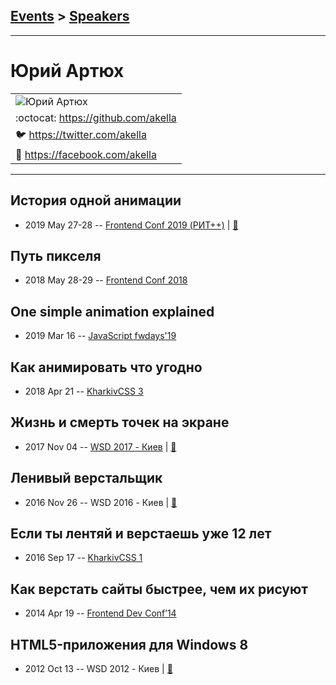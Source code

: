 ## [Events](../README.md) > [Speakers](../speakers.md)
---

# Юрий Артюх

| |
| --- |
| ![Юрий Артюх](https://avatars.io/twitter/akella/large)
| :octocat:  [https:&#x2F;&#x2F;github.com&#x2F;akella](https://github.com/akella)
| :bird:  [https:&#x2F;&#x2F;twitter.com&#x2F;akella](https://twitter.com/akella)
| :blue_book:  [https:&#x2F;&#x2F;facebook.com&#x2F;akella](https://facebook.com/akella)

---
## История одной анимации
- 2019 May 27-28 -- [Frontend Conf 2019 (РИТ++)](https://www.youtube.com/watch?v=Eq_rXOyOX0I)  | [:notebook:](https://www.dropbox.com/sh/kg71jju3yvj5jqw/AABx4CYd4E3fNNnE_lp0A-iWa/FC.%20%D0%94%D0%B5%D0%BB%D0%B8%2B%D0%9A%D0%B0%D0%BB%D1%8C%D0%BA%D1%83%D1%82%D1%82%D0%B0/28.05/5.%D0%98%D1%81%D1%82%D0%BE%D1%80%D0%B8%D1%8F%20%D0%BE%D0%B4%D0%BD%D0%BE%D0%B9%20%D0%B0%D0%BD%D0%B8%D0%BC%D0%B0%D1%86%D0%B8%D0%B8_%D0%AE%D1%80%D0%B8%D0%B9%20%D0%90%D1%80%D1%82%D1%8E%D1%85_%D0%B2%D0%B5%D1%80.2.pdf?dl=0)  
## Путь пикселя
- 2018 May 28-29 -- [Frontend Conf 2018](https://www.youtube.com/watch?v=njRF4ONyiTg)    
## One simple animation explained
- 2019 Mar 16 -- [JavaScript fwdays&#39;19](https://fwdays.com/en/event/js-fwdays-2019/review/one-simple-animation-explained)    
## Как анимировать что угодно
- 2018 Apr 21 -- [KharkivCSS 3](https://www.youtube.com/watch?v=Jhx_29mVDO4)    
## Жизнь и смерть точек на экране
- 2017 Nov 04 -- [WSD 2017 - Киев](https://www.youtube.com/watch?v=YoHjAhzOgrA)  | [:notebook:](https://wsd.events/2017/11/04/pres/screen-dots.pdf)  
## Ленивый верстальщик
- 2016 Nov 26 -- WSD 2016 - Киев  | [:notebook:](https://wsd.events/2016/11/26/pres/lazy-coding.pdf)  
## Если ты лентяй и верстаешь уже 12 лет
- 2016 Sep 17 -- [KharkivCSS 1](https://www.youtube.com/watch?v=9PNFjPhUK_E)    
## Как верстать сайты быстрее, чем их рисуют
- 2014 Apr 19 -- [Frontend Dev Conf’14](https://www.youtube.com/watch?v=tdRuZfZW99A)    
## HTML5-приложения для Windows 8
- 2012 Oct 13 -- WSD 2012 - Киев  | [:notebook:](https://wsd.events/2012/10/13/pres/html5-win8.pdf)  

